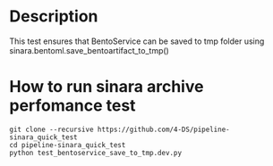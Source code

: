 # Description
This test ensures that BentoService can be saved to tmp folder using sinara.bentoml.save_bentoartifact_to_tmp()

# How to run sinara archive perfomance test
```
git clone --recursive https://github.com/4-DS/pipeline-sinara_quick_test
cd pipeline-sinara_quick_test
python test_bentoservice_save_to_tmp.dev.py
```